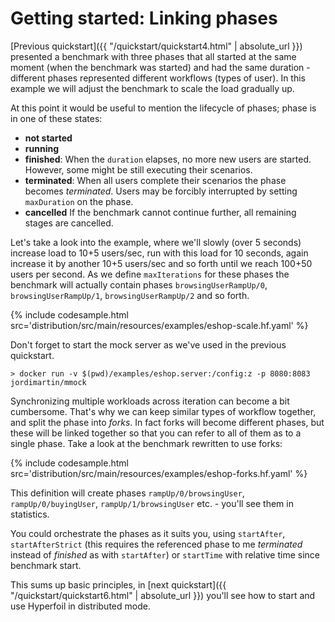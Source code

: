 ---
---
# Getting started: Linking phases

[Previous quickstart]({{ "/quickstart/quickstart4.html" | absolute_url }}) presented a benchmark with three phases that all started at the same moment (when the benchmark was started) and had the same duration - different phases represented different workflows (types of user). In this example we will adjust the benchmark to scale the load gradually up.

At this point it would be useful to mention the lifecycle of phases; phase is in one of these states:
* **not started**
* **running**
* **finished**: When the `duration` elapses, no more new users are started. However, some might be still executing their scenarios.
* **terminated**: When all users complete their scenarios the phase becomes *terminated*. Users may be forcibly interrupted by setting `maxDuration` on the phase.
* **cancelled** If the benchmark cannot continue further, all remaining stages are cancelled.

Let's take a look into the example, where we'll slowly (over 5 seconds) increase load to 10+5 users/sec, run with this load for 10 seconds, again increase it by another 10+5 users/sec and so forth until we reach 100+50 users per second. As we define `maxIterations` for these phases the benchmark will actually contain phases `browsingUserRampUp/0`, `browsingUserRampUp/1`, `browsingUserRampUp/2` and so forth.

{% include codesample.html src='distribution/src/main/resources/examples/eshop-scale.hf.yaml' %}

Don't forget to start the mock server as we've used in the previous quickstart.
```shell
> docker run -v $(pwd)/examples/eshop.server:/config:z -p 8080:8083 jordimartin/mmock
```

Synchronizing multiple workloads across iteration can become a bit cumbersome. That's why we can keep similar types of workflow together, and split the phase into *forks*. In fact forks will become different phases, but these will be linked together so that you can refer to all of them as to a single phase. Take a look at the benchmark rewritten to use forks:

{% include codesample.html src='distribution/src/main/resources/examples/eshop-forks.hf.yaml' %}

This definition will create phases `rampUp/0/browsingUser`, `rampUp/0/buyingUser`, `rampUp/1/browsingUser` etc. - you'll see them in statistics.

You could orchestrate the phases as it suits you, using `startAfter`, `startAfterStrict` (this requires the referenced phase to me *terminated* instead of *finished* as with `startAfter`) or `startTime` with relative time since benchmark start.

This sums up basic principles, in [next quickstart]({{ "/quickstart/quickstart6.html" | absolute_url }}) you'll see how to start and use Hyperfoil in distributed mode.
